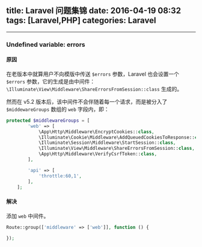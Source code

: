 title: Laravel 问题集锦
date: 2016-04-19 08:32
tags: [Laravel,PHP]
categories: Laravel
---

<!-- more -->

---

### Undefined variable: errors

#### 原因

在老版本中就算用户不向模版中传送 `$errors` 参数，Laravel 也会设置一个 `$errors` 参数，它的生成是由中间件：`\Illuminate\View\Middleware\ShareErrorsFromSession::class` 生成的。

然而在 v5.2 版本后，该中间件不会伴随着每一个请求，而是被分入了 `$middewareGroups` 数组的 `web` 字段内，即：

```php
protected $middlewareGroups = [
        'web' => [
            \App\Http\Middleware\EncryptCookies::class,
            \Illuminate\Cookie\Middleware\AddQueuedCookiesToResponse::class,
            \Illuminate\Session\Middleware\StartSession::class,
            \Illuminate\View\Middleware\ShareErrorsFromSession::class,
            \App\Http\Middleware\VerifyCsrfToken::class,
        ],

        'api' => [
            'throttle:60,1',
        ],
    ];
```

#### 解决

添加 `web` 中间件。

```php
Route::group(['middleware' => ['web']], function () {

});
```

